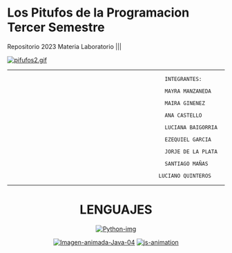 # Los Pitufos de la Programacion Tercer Semestre
Repositorio 2023 Materia Laboratorio |||


   [![pifufos2.gif](https://i.postimg.cc/D0kdghzy/pifufos2.gif)](https://postimg.cc/tZkxqLPL)












___________________________________________________________________________________________________________________________________________________

                                                       INTEGRANTES:
       
                                                       MAYRA MANZANEDA   
 
                                                       MAIRA GINENEZ  
 
                                                       ANA CASTELLO   
 
                                                       LUCIANA BAIGORRIA 
 
                                                       EZEQUIEL GARCIA 
 
                                                       JORJE DE LA PLATA
 
                                                       SANTIAGO MAÑAS   
 
                                                     LUCIANO QUINTEROS  


______________________________________________________________________________________________________________________________________________________________________

                                                     
                                                           
         
<div align="center">
  <h1>LENGUAJES</h1>
   
   <a href='https://postimg.cc/w1gzYBHT' target='_blank'><img src='https://i.postimg.cc/w1gzYBHT/Python-img.gif' border='0' alt='Python-img'/></a>
 
<a href='https://postimages.org/' target='_blank'><img src='https://i.postimg.cc/sDsL7bHJ/Imagen-animada-Java-04.gif' border='0' alt='Imagen-animada-Java-04'/></a>  <a href='https://postimages.org/' target='_blank'><img src='https://i.postimg.cc/ZKxcmRc8/js-animation.gif' border='0' alt='js-animation'/></a>
  
</div>                                                 
                                                           
                                                           
                                                           
 
                                                           
                                                           
                                                                                                                                                                                                  




